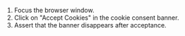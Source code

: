 1. Focus the browser window.
2. Click on "Accept Cookies" in the cookie consent banner.
3. Assert that the banner disappears after acceptance.